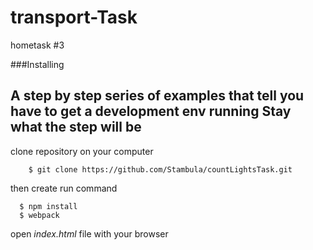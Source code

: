 # transport-Task


hometask #3

###Installing

A step by step series of examples that tell you have to get a development env running
Stay what the step will be
---------------------------------------------
clone repository on your computer

        $ git clone https://github.com/Stambula/countLightsTask.git
        
        
then create run command

      $ npm install 
      $ webpack
      
open *index.html* file with your browser
